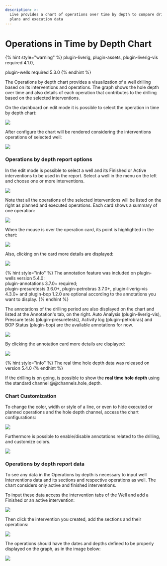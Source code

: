 ```yaml
---
description: >-
  Live provides a chart of operations over time by depth to compare drilling
  plans and execution data
---
```


# Operations in Time by Depth Chart

{% hint style="warning" %}
plugin-liverig, plugin-assets, plugin-liverig-vis required 4.1.0,

plugin-wells required 5.3.0
{% endhint %}

The Operations by depth chart provides a visualization of a well drilling based on its interventions and operations. The graph shows the hole depth over time and also details of each operation that contributes to the drilling based on the selected interventions.

On the dashboard on edit mode it is possible to select the operation in time by depth chart:

![](<../.gitbook/assets/image (198).png>)

After configure the chart will be rendered considering the interventions operations of selected well:

![](<../.gitbook/assets/image (259).png>)

### Operations by depth report options

In the edit mode is possible to select a well and its Finished or Active interventions to be used in the report. Select a well in the menu on the left and choose one or more interventions.

![](<../.gitbook/assets/image (384).png>)

Note that all the operations of the selected interventions will be listed on the right as planned and executed operations. Each card shows a summary of one operation:

![](<../.gitbook/assets/image (230).png>)

When the mouse is over the operation card, its point is highlighted in the chart:

![](<../.gitbook/assets/image (286).png>)

Also, clicking on the card more details are displayed:

![](<../.gitbook/assets/image (60).png>)

{% hint style="info" %}
The annotation feature was included on plugin-wells version 5.4.0:\
plugin-annotations 3.7.0+ required;\
plugin-presuretests 3.6.0+, plugin-petrobras 3.7.0+, plugin-liverig-vis 4.3.0+ and plugin-bop 1.2.0 are optional according to the annotations you want to display.
{% endhint %}

The annotations of the drilling period are also displayed on the chart and listed at the Annotation's tab, on the right. Auto Analysis (plugin-liverig-vis), Pressure tests (plugin-presuretests), Activity log (plugin-petrobras) and BOP Status (plugin-bop) are the available annotations for now.

![](<../.gitbook/assets/image (6).png>)

By clicking the annotation card more details are displayed:

![](<../.gitbook/assets/A (1).png>)

{% hint style="info" %}
The real time hole depth data was released on version 5.4.0
{% endhint %}

If the drilling is on going, is possible to show the **real time hole depth** using the standard channel @@channels.hole\_depth.

### Chart Customization

To change the color, width or style of a line, or even to hide executed or planned operations and the hole depth channel, access the chart configurations:

![](<../.gitbook/assets/image (116).png>)

Furthermore is possible to enable/disable annotations related to the drilling, and customize colors.

![](<../.gitbook/assets/image (46).png>)

### Operations by depth report data

To see any data in the Operations by depth is necessary to input well Interventions data and its sections and respective operations as well. The chart considers only active and finished interventions.

To input these data access the intervention tabs of the Well and add a Finished or an active intervention:

![](<../.gitbook/assets/image (281).png>)

Then click the intervention you created, add the sections and their operations:

![](<../.gitbook/assets/image (61).png>)

The operations should have the dates and depths defined to be properly displayed on the graph, as in the image below:

![](<../.gitbook/assets/image (218).png>)
